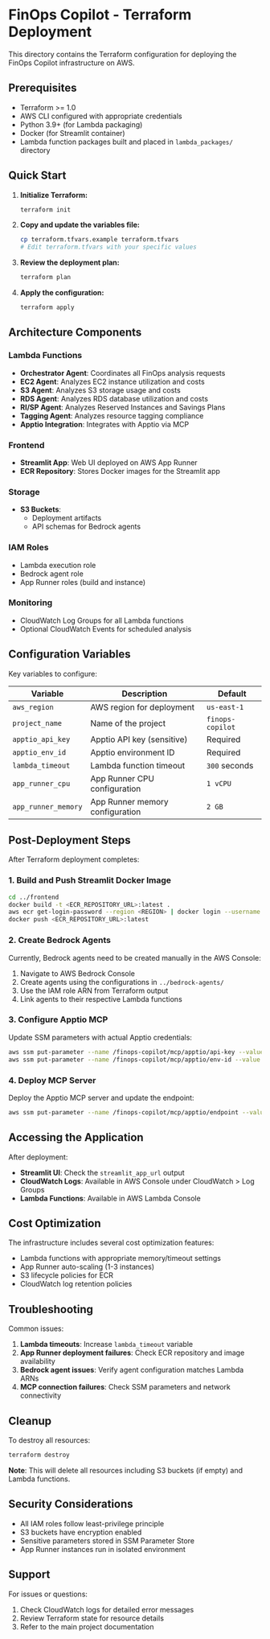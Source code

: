 # FinOps Copilot - Terraform Deployment

This directory contains the Terraform configuration for deploying the FinOps Copilot infrastructure on AWS.

## Prerequisites

- Terraform >= 1.0
- AWS CLI configured with appropriate credentials
- Python 3.9+ (for Lambda packaging)
- Docker (for Streamlit container)
- Lambda function packages built and placed in `lambda_packages/` directory

## Quick Start

1. **Initialize Terraform:**
   ```bash
   terraform init
   ```

2. **Copy and update the variables file:**
   ```bash
   cp terraform.tfvars.example terraform.tfvars
   # Edit terraform.tfvars with your specific values
   ```

3. **Review the deployment plan:**
   ```bash
   terraform plan
   ```

4. **Apply the configuration:**
   ```bash
   terraform apply
   ```

## Architecture Components

### Lambda Functions
- **Orchestrator Agent**: Coordinates all FinOps analysis requests
- **EC2 Agent**: Analyzes EC2 instance utilization and costs
- **S3 Agent**: Analyzes S3 storage usage and costs
- **RDS Agent**: Analyzes RDS database utilization and costs
- **RI/SP Agent**: Analyzes Reserved Instances and Savings Plans
- **Tagging Agent**: Analyzes resource tagging compliance
- **Apptio Integration**: Integrates with Apptio via MCP

### Frontend
- **Streamlit App**: Web UI deployed on AWS App Runner
- **ECR Repository**: Stores Docker images for the Streamlit app

### Storage
- **S3 Buckets**: 
  - Deployment artifacts
  - API schemas for Bedrock agents

### IAM Roles
- Lambda execution role
- Bedrock agent role
- App Runner roles (build and instance)

### Monitoring
- CloudWatch Log Groups for all Lambda functions
- Optional CloudWatch Events for scheduled analysis

## Configuration Variables

Key variables to configure:

| Variable | Description | Default |
|----------|-------------|---------|
| `aws_region` | AWS region for deployment | `us-east-1` |
| `project_name` | Name of the project | `finops-copilot` |
| `apptio_api_key` | Apptio API key (sensitive) | Required |
| `apptio_env_id` | Apptio environment ID | Required |
| `lambda_timeout` | Lambda function timeout | `300` seconds |
| `app_runner_cpu` | App Runner CPU configuration | `1 vCPU` |
| `app_runner_memory` | App Runner memory configuration | `2 GB` |

## Post-Deployment Steps

After Terraform deployment completes:

### 1. Build and Push Streamlit Docker Image

```bash
cd ../frontend
docker build -t <ECR_REPOSITORY_URL>:latest .
aws ecr get-login-password --region <REGION> | docker login --username AWS --password-stdin <ECR_REPOSITORY_URL>
docker push <ECR_REPOSITORY_URL>:latest
```

### 2. Create Bedrock Agents

Currently, Bedrock agents need to be created manually in the AWS Console:

1. Navigate to AWS Bedrock Console
2. Create agents using the configurations in `../bedrock-agents/`
3. Use the IAM role ARN from Terraform output
4. Link agents to their respective Lambda functions

### 3. Configure Apptio MCP

Update SSM parameters with actual Apptio credentials:
```bash
aws ssm put-parameter --name /finops-copilot/mcp/apptio/api-key --value "your-actual-api-key" --overwrite
aws ssm put-parameter --name /finops-copilot/mcp/apptio/env-id --value "your-actual-env-id" --overwrite
```

### 4. Deploy MCP Server

Deploy the Apptio MCP server and update the endpoint:
```bash
aws ssm put-parameter --name /finops-copilot/mcp/apptio/endpoint --value "https://your-mcp-endpoint" --overwrite
```

## Accessing the Application

After deployment:
- **Streamlit UI**: Check the `streamlit_app_url` output
- **CloudWatch Logs**: Available in AWS Console under CloudWatch > Log Groups
- **Lambda Functions**: Available in AWS Lambda Console

## Cost Optimization

The infrastructure includes several cost optimization features:
- Lambda functions with appropriate memory/timeout settings
- App Runner auto-scaling (1-3 instances)
- S3 lifecycle policies for ECR
- CloudWatch log retention policies

## Troubleshooting

Common issues:

1. **Lambda timeouts**: Increase `lambda_timeout` variable
2. **App Runner deployment failures**: Check ECR repository and image availability
3. **Bedrock agent issues**: Verify agent configuration matches Lambda ARNs
4. **MCP connection failures**: Check SSM parameters and network connectivity

## Cleanup

To destroy all resources:
```bash
terraform destroy
```

**Note**: This will delete all resources including S3 buckets (if empty) and Lambda functions.

## Security Considerations

- All IAM roles follow least-privilege principle
- S3 buckets have encryption enabled
- Sensitive parameters stored in SSM Parameter Store
- App Runner instances run in isolated environment

## Support

For issues or questions:
1. Check CloudWatch logs for detailed error messages
2. Review Terraform state for resource details
3. Refer to the main project documentation